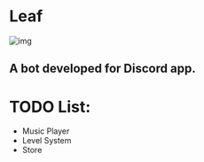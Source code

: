 # Leaf

![img](https://i.imgur.com/wkBRfd9.png)

## A bot developed for Discord app.

# TODO List:
* Music Player
* Level System
* Store
